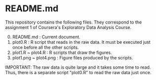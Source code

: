 # README.md

This repository contains the following files. 
They correspond to the assignment 1 of Coursera's Exploratory Data Analysis Course.

0. README.md              : Current document.
1. plot0.R                : R script that reads in the raw data. It must be executed just once before all the other scripts.
2. plot1.R ~ plot4.R      : R scripts that draw the figures.
3. plot1.png ~ plot4.png  : Figure files produced by the scripts.

IMPORTANT: The raw data is quite large and it takes some time to read. Thus, there is a separate script "plot0.R" to read the raw data just once.
